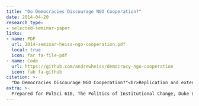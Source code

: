 ```yaml
---
title: "Do Democracies Discourage NGO Cooperation?"
date: 2014-04-20
research_type:
- selected-seminar-paper
links:
- name: PDF
  url: 2014-seminar-heiss-ngo-cooperation.pdf
  local: true
  icon: far fa-file-pdf
- name: Code
  url: https://github.com/andrewheiss/democracy-ngo-cooperation
  icon: fab fa-github
citation: >-
  "Do Democracies Discourage NGO Cooperation?"<br>Replication and extension of Amanda Murdie. 2014. ["Scrambling for Contact: The Determinants of Inter-NGO Cooperation in Non-Western Countries."](http://link.springer.com/article/10.1007/s11558-013-9180-2) *Review of International Organizations* 9, no. 3 (September): 309–31.
extra: >-
  Prepared for PolSci 618, The Politics of Institutional Change, Duke University (taught by [Karen Remmer](http://polisci.duke.edu/people?Gurl=&Uil=1557&subpage=profile))
---
```



